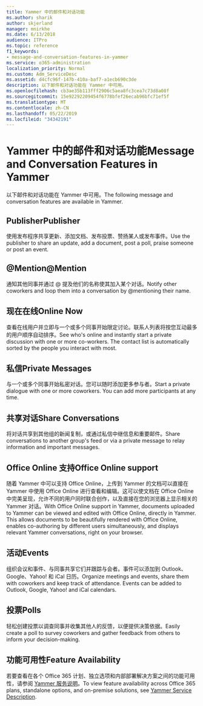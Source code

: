 ```yaml
---
title: Yammer 中的邮件和对话功能
ms.author: sharik
author: skjerland
manager: mnirkhe
ms.date: 6/13/2018
audience: ITPro
ms.topic: reference
f1_keywords:
- message-and-conversation-features-in-yammer
ms.service: o365-administration
localization_priority: Normal
ms.custom: Adm_ServiceDesc
ms.assetid: d4cfc96f-147b-410a-baf7-a1ecb690c3de
description: 以下邮件和对话功能在 Yammer 中可用。
ms.openlocfilehash: cb3ae35b113fff2906c5aea8fc3cea7c73d8a08f
ms.sourcegitcommit: 15e92292209454f6778bfef26ecab96bfc71ef5f
ms.translationtype: MT
ms.contentlocale: zh-CN
ms.lasthandoff: 05/22/2019
ms.locfileid: "34342191"
---
```

# <a name="message-and-conversation-features-in-yammer"></a><span data-ttu-id="07eb2-103">Yammer 中的邮件和对话功能</span><span class="sxs-lookup"><span data-stu-id="07eb2-103">Message and Conversation Features in Yammer</span></span>

<span data-ttu-id="07eb2-104">以下邮件和对话功能在 Yammer 中可用。</span><span class="sxs-lookup"><span data-stu-id="07eb2-104">The following message and conversation features are available in Yammer.</span></span>
  
## <a name="publisher"></a><span data-ttu-id="07eb2-105">Publisher</span><span class="sxs-lookup"><span data-stu-id="07eb2-105">Publisher</span></span>
<span data-ttu-id="07eb2-106"><a name="bkmk_Publisher"> </a></span><span class="sxs-lookup"><span data-stu-id="07eb2-106"></span></span>

<span data-ttu-id="07eb2-107">使用发布程序共享更新、添加文档、发布投票、赞扬某人或发布事件。</span><span class="sxs-lookup"><span data-stu-id="07eb2-107">Use the publisher to share an update, add a document, post a poll, praise someone or post an event.</span></span>
  
## <a name="mention"></a><span data-ttu-id="07eb2-108">@Mention</span><span class="sxs-lookup"><span data-stu-id="07eb2-108">@Mention</span></span>
<span data-ttu-id="07eb2-109"><a name="bkmk_AtMention"> </a></span><span class="sxs-lookup"><span data-stu-id="07eb2-109"></span></span>

<span data-ttu-id="07eb2-110">通知其他同事并通过 @ 提及他们的名称使其加入某个对话。</span><span class="sxs-lookup"><span data-stu-id="07eb2-110">Notify other coworkers and loop them into a conversation by @mentioning their name.</span></span>
  
## <a name="online-now"></a><span data-ttu-id="07eb2-111">现在在线</span><span class="sxs-lookup"><span data-stu-id="07eb2-111">Online Now</span></span>
<span data-ttu-id="07eb2-112"><a name="bkmk_OnlineNow"> </a></span><span class="sxs-lookup"><span data-stu-id="07eb2-112"></span></span>

<span data-ttu-id="07eb2-p101">查看在线用户并立即与一个或多个同事开始限定讨论。联系人列表将按您互动最多的用户顺序自动排序。</span><span class="sxs-lookup"><span data-stu-id="07eb2-p101">See who's online and instantly start a private discussion with one or more co-workers. The contact list is automatically sorted by the people you interact with most.</span></span>
  
## <a name="private-messages"></a><span data-ttu-id="07eb2-115">私信</span><span class="sxs-lookup"><span data-stu-id="07eb2-115">Private Messages</span></span>
<span data-ttu-id="07eb2-116"><a name="bkmk_PrivateMessages"> </a></span><span class="sxs-lookup"><span data-stu-id="07eb2-116"></span></span>

<span data-ttu-id="07eb2-p102">与一个或多个同事开始私密对话。您可以随时添加更多参与者。</span><span class="sxs-lookup"><span data-stu-id="07eb2-p102">Start a private dialogue with one or more coworkers. You can add more participants at any time.</span></span>
  
## <a name="share-conversations"></a><span data-ttu-id="07eb2-119">共享对话</span><span class="sxs-lookup"><span data-stu-id="07eb2-119">Share Conversations</span></span>
<span data-ttu-id="07eb2-120"><a name="bkmk_ShareConversations"> </a></span><span class="sxs-lookup"><span data-stu-id="07eb2-120"></span></span>

<span data-ttu-id="07eb2-121">将对话共享到其他组的新闻复制，或通过私信中继信息和重要邮件。</span><span class="sxs-lookup"><span data-stu-id="07eb2-121">Share conversations to another group's feed or via a private message to relay information and important messages.</span></span>
  
## <a name="office-online-support"></a><span data-ttu-id="07eb2-122">Office Online 支持</span><span class="sxs-lookup"><span data-stu-id="07eb2-122">Office Online support</span></span>
<span data-ttu-id="07eb2-123"><a name="bkmk_ShareConversations"> </a></span><span class="sxs-lookup"><span data-stu-id="07eb2-123"></span></span>

<span data-ttu-id="07eb2-p103">随着 Yammer 中可以支持 Office Online，上传到 Yammer 的文档可以直接在 Yammer 中使用 Office Online 进行查看和编辑。这可以使文档在 Office Online 中完美呈现，允许不同的用户同时联合创作，以及直接在您的浏览器上显示相关的 Yammer 对话。</span><span class="sxs-lookup"><span data-stu-id="07eb2-p103">With Office Online support in Yammer, documents uploaded to Yammer can be viewed and edited with Office Online, directly in Yammer. This allows documents to be beautifully rendered with Office Online, enables co-authoring by different users simultaneously, and displays relevant Yammer conversations, right on your browser.</span></span>
  
## <a name="events"></a><span data-ttu-id="07eb2-126">活动</span><span class="sxs-lookup"><span data-stu-id="07eb2-126">Events</span></span>
<span data-ttu-id="07eb2-127"><a name="bkmk_Events"> </a></span><span class="sxs-lookup"><span data-stu-id="07eb2-127"></span></span>

<span data-ttu-id="07eb2-p104">组织会议和事件、与同事共享它们并跟踪与会者。事件可以添加到 Outlook、Google、Yahoo! 和 iCal 日历。</span><span class="sxs-lookup"><span data-stu-id="07eb2-p104">Organize meetings and events, share them with coworkers and keep track of attendance. Events can be added to Outlook, Google, Yahoo! and iCal calendars.</span></span>
  
## <a name="polls"></a><span data-ttu-id="07eb2-131">投票</span><span class="sxs-lookup"><span data-stu-id="07eb2-131">Polls</span></span>
<span data-ttu-id="07eb2-132"><a name="bkmk_Polls"> </a></span><span class="sxs-lookup"><span data-stu-id="07eb2-132"></span></span>

<span data-ttu-id="07eb2-133">轻松创建投票以调查同事并收集其他人的反馈，以便提供决策依据。</span><span class="sxs-lookup"><span data-stu-id="07eb2-133">Easily create a poll to survey coworkers and gather feedback from others to inform your decision-making.</span></span>
  
## <a name="feature-availability"></a><span data-ttu-id="07eb2-134">功能可用性</span><span class="sxs-lookup"><span data-stu-id="07eb2-134">Feature Availability</span></span>
<span data-ttu-id="07eb2-135"><a name="bkmk_Polls"> </a></span><span class="sxs-lookup"><span data-stu-id="07eb2-135"></span></span>

<span data-ttu-id="07eb2-136">若要查看在各个 Office 365 计划、独立选项和内部部署解决方案之间的功能可用性，请参阅 [Yammer 服务说明](yammer-service-description.md)。</span><span class="sxs-lookup"><span data-stu-id="07eb2-136">To view feature availability across Office 365 plans, standalone options, and on-premise solutions, see [Yammer Service Description](yammer-service-description.md).</span></span>
  

